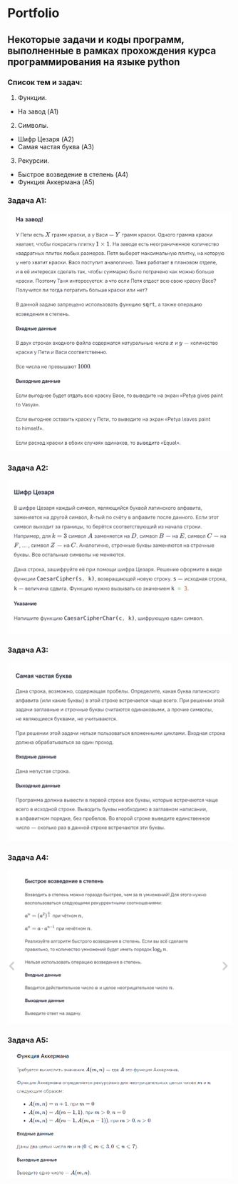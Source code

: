 # Portfolio
## Некоторые задачи и коды программ, выполненные в рамках прохождения курса программирования на языке python
### Список тем и задач:
1. Функции. 
- На завод (A1)
2. Символы. 
- Шифр Цезаря (A2)
- Самая частая буква (A3)
3. Рекурсии. 
- Быстрое возведение в степень (A4)
- Функция Аккермана (A5)
### Задача A1:
![Задача A1](https://github.com/RadaL0/Portfolio/blob/main/%D0%9D%D0%B0%20%D0%B7%D0%B0%D0%B2%D0%BE%D0%B4%20(%D0%B7%D0%B0%D0%B4%D0%B0%D1%87%D0%B0).jpg)
### Задача A2:
![Задача A2](https://github.com/RadaL0/Portfolio/blob/main/%D0%A8%D0%B8%D1%84%D1%80%20%D0%A6%D0%B5%D0%B7%D0%B0%D1%80%D1%8F%20(%D0%B7%D0%B0%D0%B4%D0%B0%D1%87%D0%B0).jpg)
### Задача A3:
![Задача A3](https://github.com/RadaL0/Portfolio/blob/main/%D0%A1%D0%B0%D0%BC%D0%B0%D1%8F%20%D1%87%D0%B0%D1%81%D1%82%D0%B0%D1%8F%20%D0%B1%D1%83%D0%BA%D0%B2%D0%B0%20(%D0%B7%D0%B0%D0%B4%D0%B0%D1%87%D0%B0).jpg)
### Задача A4:
![Задача A4](https://github.com/RadaL0/Portfolio/blob/main/%D0%91%D1%8B%D1%81%D1%82%D1%80%D0%BE%D0%B5%20%D0%B2%D0%BE%D0%B7%D0%B2%D0%B5%D0%B4%D0%B5%D0%BD%D0%B8%D0%B5%20%D0%B2%20%D1%81%D1%82%D0%B5%D0%BF%D0%B5%D0%BD%D1%8C%20(%D0%B7%D0%B0%D0%B4%D0%B0%D1%87%D0%B0).jpg)
### Задача A5:
![Задача A5](https://github.com/RadaL0/Portfolio/blob/main/%D0%A4%D1%83%D0%BD%D0%BA%D1%86%D0%B8%D1%8F%20%D0%90%D0%BA%D0%BA%D0%B5%D1%80%D0%BC%D0%B0%D0%BD%D0%B0%20(%D0%B7%D0%B0%D0%B4%D0%B0%D1%87%D0%B0).PNG)
